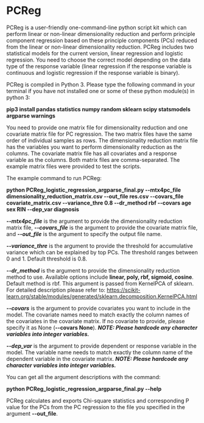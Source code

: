 # PCReg

PCReg is a user-friendly one-command-line python script kit which can perform linear or non-linear dimensionality reduction and perform principle component regression based on these principle components (PCs) reduced from the linear or non-linear dimensionality reduction. PCReg includes two statistical models for the current version, linear regression and logistic regression. You need to choose the correct model depending on the data type of the response variable (linear regression if the response variable is continuous and logistic regression if the response variable is binary).

PCReg is compiled in Python 3. Please type the following command in your terminal if you have not installed one or some of these python module(s) in python 3:

**pip3 install pandas statistics numpy random sklearn scipy statsmodels argparse warnings**

You need to provide one matrix file for dimensionality reduction and one covariate matrix file for PC regression. The two matrix files have the same order of individual samples as rows. The dimensionality reduction matrix file has the variables you want to perform dimensionality reduction as the columns. The covariate matrix file has all covariates and a response variable as the columns. Both matrix files are comma-separated. The example matrix files were provided to test the scripts.

The example command to run PCReg:

**python PCReg_logistic_regression_argparse_final.py --mtx4pc_file dimensionality_reduction_matrix.csv --out_file res.csv --covars_file covariate_matrix.csv --variance_thre 0.8 --dr_method rbf --covars age sex RIN --dep_var diagnosis**

***--mtx4pc_file*** is the argument to provide the dimensionality reduction matrix file, ***--covars_file*** is the argument to provide the covariate matrix file, and ***--out_file*** is the argument to specify the output file name.

***--variance_thre*** is the argument to provide the threshold for accumulative variance which can be explained by top PCs. The threshold ranges between 0 and 1. Default threshold is 0.8.

***--dr_method*** is the argument to provide the dimensionality reduction method to use. Available options include **linear, poly, rbf, sigmoid, cosine**. Default method is rbf. This argument is passed from KernelPCA of sklearn. For detailed description please refer to: https://scikit-learn.org/stable/modules/generated/sklearn.decomposition.KernelPCA.html

***--covars*** is the argument to provide covariates you want to include in the model. The covariate names need to match exactly the column names of the covariates in the covariate matrix. If no covariate to provide, please specify it as None (**--covars None**). ***NOTE: Please hardcode any character variables into integer variables.***

***--dep_var*** is the argument to provide dependent or response variable in the model. The variable name needs to match exactly the column name of the dependent variable in the covariate matrix. ***NOTE: Please hardcode any character variables into integer variables.***

You can get all the argument descriptions with the command:

**python PCReg_logistic_regression_argparse_final.py --help**

PCReg calculates and exports Chi-square statistics and corresponding P value for the PCs from the PC regression to the file you specified in the argument **--out_file**.
